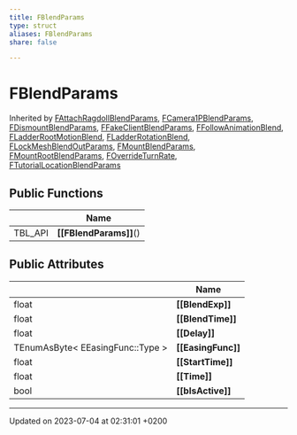 ```yaml
---
title: FBlendParams
type: struct
aliases: FBlendParams
share: false

---
```


# FBlendParams





Inherited by [FAttachRagdollBlendParams](/docs/SDK/Source/Classes/structFAttachRagdollBlendParams.md), [FCamera1PBlendParams](/docs/SDK/Source/Classes/structFCamera1PBlendParams.md), [FDismountBlendParams](/docs/SDK/Source/Classes/structFDismountBlendParams.md), [FFakeClientBlendParams](/docs/SDK/Source/Classes/structFFakeClientBlendParams.md), [FFollowAnimationBlend](/docs/SDK/Source/Classes/structFFollowAnimationBlend.md), [FLadderRootMotionBlend](/docs/SDK/Source/Classes/structFLadderRootMotionBlend.md), [FLadderRotationBlend](/docs/SDK/Source/Classes/structFLadderRotationBlend.md), [FLockMeshBlendOutParams](/docs/SDK/Source/Classes/structFLockMeshBlendOutParams.md), [FMountBlendParams](/docs/SDK/Source/Classes/structFMountBlendParams.md), [FMountRootBlendParams](/docs/SDK/Source/Classes/structFMountRootBlendParams.md), [FOverrideTurnRate](/docs/SDK/Source/Classes/structFOverrideTurnRate.md), [FTutorialLocationBlendParams](/docs/SDK/Source/Classes/structFTutorialLocationBlendParams.md)

## Public Functions

|                | Name           |
| -------------- | -------------- |
| TBL_API | **[[FBlendParams]]**() |

## Public Attributes

|                | Name           |
| -------------- | -------------- |
| float | **[[BlendExp]]**  |
| float | **[[BlendTime]]**  |
| float | **[[Delay]]**  |
| TEnumAsByte< EEasingFunc::Type > | **[[EasingFunc]]**  |
| float | **[[StartTime]]**  |
| float | **[[Time]]**  |
| bool | **[[bIsActive]]**  |

-------------------------------

Updated on 2023-07-04 at 02:31:01 +0200